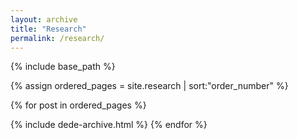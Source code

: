 ```yaml
---
layout: archive
title: "Research"
permalink: /research/
---
```


<nbsp>

{% include base_path %}

{% assign ordered_pages = site.research | sort:"order_number" %}

{% for post in ordered_pages %}
  <!-- {% include archive-single-talk.html %} -->
  {% include dede-archive.html %}
{% endfor %}
